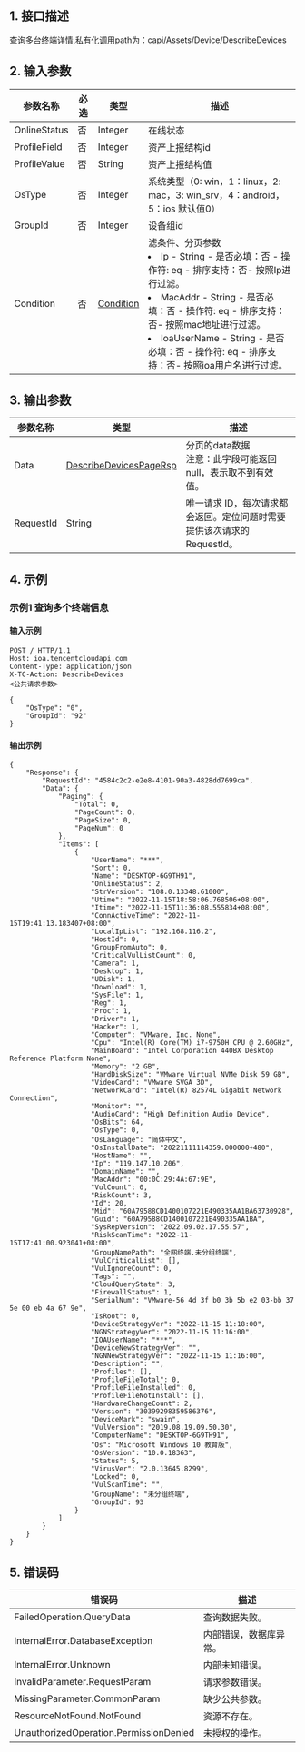 ## 1. 接口描述


查询多台终端详情,私有化调用path为：capi/Assets/Device/DescribeDevices


<div class="rno-api-explorer">
    <div class="rno-api-explorer-inner">
        <div class="rno-api-explorer-hd">
            <div class="rno-api-explorer-title">
            </div>
        </div>
        <div class="rno-api-explorer-body">
            <div class="rno-api-explorer-cont">
            </div>
        </div>
    </div>
</div>

## 2. 输入参数


| 参数名称 | 必选 | 类型 | 描述 |
|---------|---------|---------|---------|
| OnlineStatus | 否 | Integer | 在线状态 |
| ProfileField | 否 | Integer | 资产上报结构id |
| ProfileValue | 否 | String | 资产上报结构值 |
| OsType | 否 | Integer | 系统类型（0: win，1：linux，2: mac，3: win_srv，4：android，5：ios   默认值0） |
| GroupId | 否 | Integer | 设备组id |
| Condition | 否 | [Condition](/document/api/-1/##Condition) | 滤条件、分页参数<br/><li>Ip - String - 是否必填：否 - 操作符: eq  - 排序支持：否- 按照Ip进行过滤。</li><li>MacAddr - String - 是否必填：否 - 操作符: eq  - 排序支持：否- 按照mac地址进行过滤。</li><li>IoaUserName - String - 是否必填：否 - 操作符: eq  - 排序支持：否- 按照ioa用户名进行过滤。</li> |

## 3. 输出参数

| 参数名称 | 类型 | 描述 |
|---------|---------|---------|
| Data | [DescribeDevicesPageRsp](/document/api/-1/##DescribeDevicesPageRsp) | 分页的data数据<br/>注意：此字段可能返回 null，表示取不到有效值。|
| RequestId | String | 唯一请求 ID，每次请求都会返回。定位问题时需要提供该次请求的 RequestId。|

## 4. 示例

### 示例1 查询多个终端信息

#### 输入示例

```
POST / HTTP/1.1
Host: ioa.tencentcloudapi.com
Content-Type: application/json
X-TC-Action: DescribeDevices
<公共请求参数>

{
    "OsType": "0",
    "GroupId": "92"
}
```

#### 输出示例

```
{
    "Response": {
        "RequestId": "4584c2c2-e2e8-4101-90a3-4828dd7699ca",
        "Data": {
            "Paging": {
                "Total": 0,
                "PageCount": 0,
                "PageSize": 0,
                "PageNum": 0
            },
            "Items": [
                {
                    "UserName": "***",
                    "Sort": 0,
                    "Name": "DESKTOP-6G9TH91",
                    "OnlineStatus": 2,
                    "StrVersion": "108.0.13348.61000",
                    "Utime": "2022-11-15T18:58:06.768506+08:00",
                    "Itime": "2022-11-15T11:36:08.555834+08:00",
                    "ConnActiveTime": "2022-11-15T19:41:13.183407+08:00",
                    "LocalIpList": "192.168.116.2",
                    "HostId": 0,
                    "GroupFromAuto": 0,
                    "CriticalVulListCount": 0,
                    "Camera": 1,
                    "Desktop": 1,
                    "UDisk": 1,
                    "Download": 1,
                    "SysFile": 1,
                    "Reg": 1,
                    "Proc": 1,
                    "Driver": 1,
                    "Hacker": 1,
                    "Computer": "VMware, Inc. None",
                    "Cpu": "Intel(R) Core(TM) i7-9750H CPU @ 2.60GHz",
                    "MainBoard": "Intel Corporation 440BX Desktop Reference Platform None",
                    "Memory": "2 GB",
                    "HardDiskSize": "VMware Virtual NVMe Disk 59 GB",
                    "VideoCard": "VMware SVGA 3D",
                    "NetworkCard": "Intel(R) 82574L Gigabit Network Connection",
                    "Monitor": "",
                    "AudioCard": "High Definition Audio Device",
                    "OsBits": 64,
                    "OsType": 0,
                    "OsLanguage": "简体中文",
                    "OsInstallDate": "20221111114359.000000+480",
                    "HostName": "",
                    "Ip": "119.147.10.206",
                    "DomainName": "",
                    "MacAddr": "00:0C:29:4A:67:9E",
                    "VulCount": 0,
                    "RiskCount": 3,
                    "Id": 20,
                    "Mid": "60A79588CD1400107221E490335AA1BA63730928",
                    "Guid": "60A79588CD1400107221E490335AA1BA",
                    "SysRepVersion": "2022.09.02.17.55.57",
                    "RiskScanTime": "2022-11-15T17:41:00.923041+08:00",
                    "GroupNamePath": "全网终端.未分组终端",
                    "VulCriticalList": [],
                    "VulIgnoreCount": 0,
                    "Tags": "",
                    "CloudQueryState": 3,
                    "FirewallStatus": 1,
                    "SerialNum": "VMware-56 4d 3f b0 3b 5b e2 03-bb 37 5e 00 eb 4a 67 9e",
                    "IsRoot": 0,
                    "DeviceStrategyVer": "2022-11-15 11:18:00",
                    "NGNStrategyVer": "2022-11-15 11:16:00",
                    "IOAUserName": "***",
                    "DeviceNewStrategyVer": "",
                    "NGNNewStrategyVer": "2022-11-15 11:16:00",
                    "Description": "",
                    "Profiles": [],
                    "ProfileFileTotal": 0,
                    "ProfileFileInstalled": 0,
                    "ProfileFileNotInstall": [],
                    "HardwareChangeCount": 2,
                    "Version": "30399298359586376",
                    "DeviceMark": "swain",
                    "VulVersion": "2019.08.19.09.50.30",
                    "ComputerName": "DESKTOP-6G9TH91",
                    "Os": "Microsoft Windows 10 教育版",
                    "OsVersion": "10.0.18363",
                    "Status": 5,
                    "VirusVer": "2.0.13645.8299",
                    "Locked": 0,
                    "VulScanTime": "",
                    "GroupName": "未分组终端",
                    "GroupId": 93
                }
            ]
        }
    }
}
```












## 5. 错误码


| 错误码 | 描述 |
|---------|---------|
| FailedOperation.QueryData | 查询数据失败。 |
| InternalError.DatabaseException | 内部错误，数据库异常。 |
| InternalError.Unknown | 内部未知错误。 |
| InvalidParameter.RequestParam | 请求参数错误。 |
| MissingParameter.CommonParam | 缺少公共参数。 |
| ResourceNotFound.NotFound | 资源不存在。 |
| UnauthorizedOperation.PermissionDenied | 未授权的操作。 |
